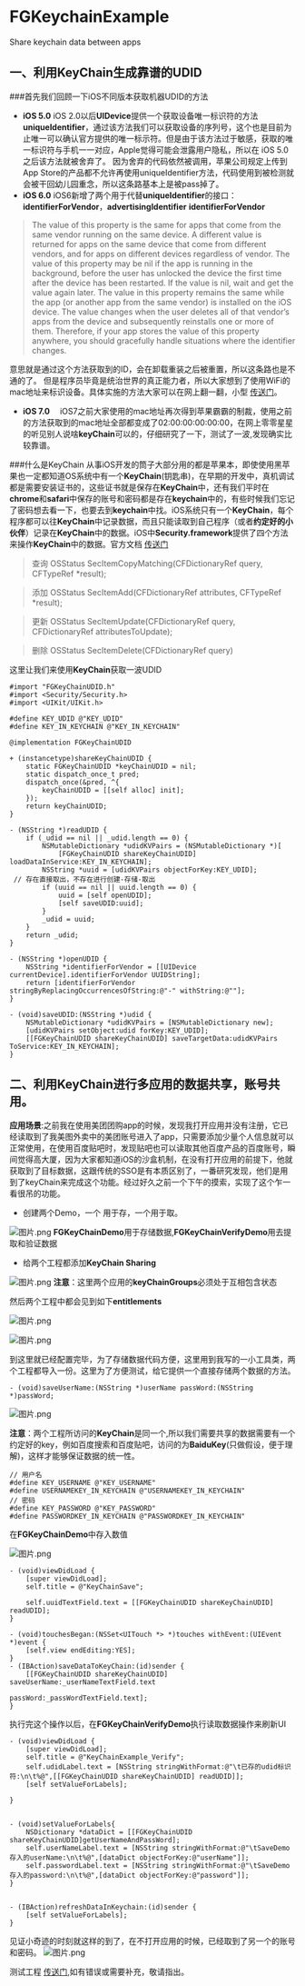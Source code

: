 # FGKeychainExample
Share keychain data between apps
## 一、利用KeyChain生成靠谱的UDID
  ###首先我们回顾一下iOS不同版本获取机器UDID的方法
- **iOS 5.0**
iOS 2.0以后**UIDevice**提供一个获取设备唯一标识符的方法**uniqueIdentifier**，通过该方法我们可以获取设备的序列号，这个也是目前为止唯一可以确认官方提供的唯一标示符。但是由于该方法过于敏感，获取的唯一标识符与手机一一对应，Apple觉得可能会泄露用户隐私，所以在 iOS 5.0之后该方法就被舍弃了。
因为舍弃的代码依然被调用，苹果公司规定上传到App Store的产品都不允许再使用uniqueIdentifier方法，代码使用到被检测就会被干回幼儿园重念，所以这条路基本上是被pass掉了。
- **iOS 6.0**
iOS6新增了两个用于代替**uniqueIdentifier**的接口：**identifierForVendor**，**advertisingIdentifier**
**identifierForVendor**
>The value of this property is the same for apps that come from the same vendor running on the same device. A different value is returned for apps on the same device that come from different vendors, and for apps on different devices regardless of vendor. The value of this property may be nil if the app is running in the background, before the user has unlocked the device the first time after the device has been restarted. If the value is nil, wait and get the value again later. The value in this property remains the same while the app (or another app from the same vendor) is installed on the iOS device. The value changes when the user deletes all of that vendor’s apps from the device and subsequently reinstalls one or more of them. Therefore, if your app stores the value of this property anywhere, you should gracefully handle situations where the identifier changes.

意思就是通过这个方法获取到的ID，会在卸载重装之后被重置，所以这条路也是不通的了。
但是程序员毕竟是统治世界的真正能力者，所以大家想到了使用WiFi的mac地址来标识设备。具体实施的方法大家可以在网上翻一翻，小型 [传送门]([http://stackoverflow.com/questions/677530/how-can-i-programmatically-get-the-mac-address-of-an-iphone](http://stackoverflow.com/questions/677530/how-can-i-programmatically-get-the-mac-address-of-an-iphone))。
- **iOS 7.0**　
iOS7之前大家使用的mac地址再次得到苹果霸霸的制裁，使用之前的方法获取到的mac地址全部都变成了02:00:00:00:00:00，在网上零零星星的听见别人说啥**keyChain**可以的，仔细研究了一下，测试了一波,发现确实比较靠谱。

###什么是KeyChain
从事iOS开发的筒子大部分用的都是苹果本，即使使用黑苹果也一定都知道OS系统中有一个**KeyChain**(钥匙串)，在早期的开发中，真机调试都是需要安装证书的，这些证书就是保存在**KeyChain**中，还有我们平时在**chrome**和**safari**中保存的账号和密码都是存在**keychain**中的，有些时候我们忘记了密码想去看一下，也要去到**keychain**中找。iOS系统只有一个**KeyChain**，每个程序都可以往**KeyChain**中记录数据，而且只能读取到自己程序（或者**约定好的小伙伴**）记录在**KeyChain**中的数据。iOS中**Security.framework**提供了四个方法来操作**KeyChain**中的数据。官方文档 [传送门](https://developer.apple.com/reference/security/1658642-keychain_services#//apple_ref/doc/uid/TP30000898)
> 查询
 OSStatus SecItemCopyMatching(CFDictionaryRef query, CFTypeRef *result);

>添加 
OSStatus SecItemAdd(CFDictionaryRef attributes, CFTypeRef *result);

> 更新
OSStatus SecItemUpdate(CFDictionaryRef query, CFDictionaryRef attributesToUpdate);   

>删除
 OSStatus SecItemDelete(CFDictionaryRef query) 


这里让我们来使用**KeyChain**获取一波UDID

```
#import "FGKeyChainUDID.h"
#import <Security/Security.h>
#import <UIKit/UIKit.h>

#define KEY_UDID @"KEY_UDID"
#define KEY_IN_KEYCHAIN @"KEY_IN_KEYCHAIN"

@implementation FGKeyChainUDID

+ (instancetype)shareKeyChainUDID {
    static FGKeyChainUDID *keyChainUDID = nil;
    static dispatch_once_t pred;
    dispatch_once(&pred, ^{
        keyChainUDID = [[self alloc] init];
    });
    return keyChainUDID;
}

- (NSString *)readUDID {
    if (_udid == nil || _udid.length == 0) {
        NSMutableDictionary *udidKVPairs = (NSMutableDictionary *)[
            [FGKeyChainUDID shareKeyChainUDID] loadDataInService:KEY_IN_KEYCHAIN];
        NSString *uuid = [udidKVPairs objectForKey:KEY_UDID];
 // 存在直接取出，不存在进行创建-存储-取出
        if (uuid == nil || uuid.length == 0) {
            uuid = [self openUDID];
            [self saveUDID:uuid];
        }
        _udid = uuid;
    }
    return _udid;
}

- (NSString *)openUDID {
    NSString *identifierForVendor = [[UIDevice currentDevice].identifierForVendor UUIDString];
    return [identifierForVendor stringByReplacingOccurrencesOfString:@"-" withString:@""];
}

- (void)saveUDID:(NSString *)udid {
    NSMutableDictionary *udidKVPairs = [NSMutableDictionary new];
    [udidKVPairs setObject:udid forKey:KEY_UDID];
    [[FGKeyChainUDID shareKeyChainUDID] saveTargetData:udidKVPairs ToService:KEY_IN_KEYCHAIN];
}
```
## 二、利用KeyChain进行多应用的数据共享，账号共用。
**应用场景**:之前我在使用美团团购app的时候，发现我打开应用并没有注册，它已经读取到了我美图外卖中的美团账号进入了app，只需要添加少量个人信息就可以正常使用，在使用百度贴吧时，发现贴吧也可以读取其他百度产品的百度账号，瞬间觉得高大厦，因为大家都知道iOS的沙盒机制，在没有打开应用的前提下，他就获取到了目标数据，这跟传统的SSO是有本质区别了，一番研究发现，他们是用到了keyChain来完成这个功能。经过好久之前一个下午的摸索，实现了这个乍一看很吊的功能。

- 创建两个Demo，一个 用于存，一个用于取。

![图片.png](http://upload-images.jianshu.io/upload_images/1155603-ee99275968cbbe10.png?imageMogr2/auto-orient/strip%7CimageView2/2/w/1240)
**FGKeyChainDemo**用于存储数据,**FGKeyChainVerifyDemo**用去提取和验证数据
- 给两个工程都添加**KeyChain Sharing**

![图片.png](http://upload-images.jianshu.io/upload_images/1155603-ee7a8ec543789895.png?imageMogr2/auto-orient/strip%7CimageView2/2/w/1240)
**注意**：这里两个应用的**keyChainGroups**必须处于互相包含状态

然后两个工程中都会见到如下**entitlements**


![图片.png](http://upload-images.jianshu.io/upload_images/1155603-03d1cda3fc27abf6.png?imageMogr2/auto-orient/strip%7CimageView2/2/w/1240)

![图片.png](http://upload-images.jianshu.io/upload_images/1155603-665900a43cae6174.png?imageMogr2/auto-orient/strip%7CimageView2/2/w/1240)

到这里就已经配置完毕，为了存储数据代码方便，这里用到我写的一小工具类，两个工程都导入一份。这里为了方便测试，给它提供一个直接存储两个数据的方法。
```
- (void)saveUserName:(NSString *)userName passWord:(NSString *)passWord;
```

![图片.png](http://upload-images.jianshu.io/upload_images/1155603-4b59fcae79c013d8.png?imageMogr2/auto-orient/strip%7CimageView2/2/w/1240)

**注意**：两个工程所访问的**KeyChain**是同一个,所以我们需要共享的数据需要有一个约定好的key，例如百度搜索和百度贴吧，访问的为**BaiduKey**(只做假设，便于理解)，这样才能够保证数据的统一性。
```
// 用户名
#define KEY_USERNAME @"KEY_USERNAME"
#define USERNAMEKEY_IN_KEYCHAIN @"USERNAMEKEY_IN_KEYCHAIN"
// 密码
#define KEY_PASSWORD @"KEY_PASSWORD"
#define PASSWORDKEY_IN_KEYCHAIN @"PASSWORDKEY_IN_KEYCHAIN"
```
在**FGKeyChainDemo**中存入数值

![图片.png](http://upload-images.jianshu.io/upload_images/1155603-98ec926eb1ffd29a.png?imageMogr2/auto-orient/strip%7CimageView2/2/w/1240)

```
- (void)viewDidLoad {
    [super viewDidLoad];
    self.title = @"KeyChainSave";

    self.uuidTextField.text = [[FGKeyChainUDID shareKeyChainUDID] readUDID];
}

- (void)touchesBegan:(NSSet<UITouch *> *)touches withEvent:(UIEvent *)event {
    [self.view endEditing:YES];
}
- (IBAction)saveDataToKeyChain:(id)sender {
    [[FGKeyChainUDID shareKeyChainUDID] saveUserName:_userNameTextField.text
                                            passWord:_passWordTextField.text];
}

```
执行完这个操作以后，在**FGKeyChainVerifyDemo**执行读取数据操作来刷新UI
```
- (void)viewDidLoad {
    [super viewDidLoad];
    self.title = @"KeyChainExample_Verify";
    self.udidLabel.text = [NSString stringWithFormat:@"\t已存的udid标识符:\n\t%@",[[FGKeyChainUDID shareKeyChainUDID] readUDID]];
    [self setValueForLabels];
    
}


- (void)setValueForLabels{
    NSDictionary *dataDict = [[FGKeyChainUDID shareKeyChainUDID]getUserNameAndPassWord];
    self.userNameLabel.text = [NSString stringWithFormat:@"\tSaveDemo存入的userName:\n\t%@",[dataDict objectForKey:@"userName"]];
    self.passwordLabel.text = [NSString stringWithFormat:@"\tSaveDemo存入的password:\n\t%@",[dataDict objectForKey:@"password"]];
}


- (IBAction)refreshDataInKeychain:(id)sender {
    [self setValueForLabels];
}
```
见证小奇迹的时刻就这样的到了，在不打开应用的时候，已经取到了另一个的账号和密码。
![图片.png](http://upload-images.jianshu.io/upload_images/1155603-cd0134efb29a3e82.png?imageMogr2/auto-orient/strip%7CimageView2/2/w/1240)

测试工程 [传送门](https://github.com/Fengur/FGKeychainExample),如有错误或需要补充，敬请指出。
